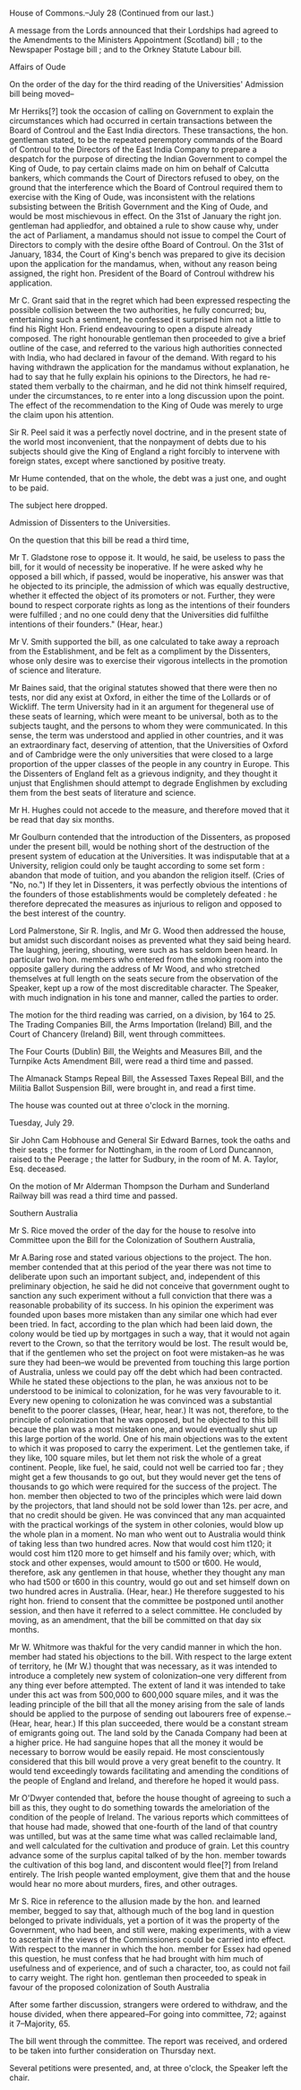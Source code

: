   House of Commons.–July 28 (Continued from our last.)  A message from the Lords announced that their Lordships had agreed to the Amendments to the Ministers Appointment (Scotland) bill ; to the Newspaper Postage bill ; and to the Orkney Statute Labour bill.  Affairs of Oude  On the order of the day for the third reading of the Universities' Admission bill being moved–  Mr Herriks[?] took the occasion of calling on Government to explain the circumstances which had occurred in certain transactions between the Board of Controul and the East India directors. These transactions, the hon. gentleman stated, to be the repeated peremptory commands of the Board of Controul to the Directors of the East India Company to prepare a despatch for the purpose of directing the Indian Government to compel the King of Oude, to pay certain claims made on him on behalf of Calcutta bankers, which commands the Court of Directors refused to obey, on the ground that the interference which the Board of Controul required them to exercise with the King of Oude, was inconsistent with the relations subsisting between the British Government and the King of Oude, and would be most mischievous in effect. On the 31st of January the right jon. gentleman had appliedfor, and obtained a rule to show cause why, under the act of Parliament, a mandamus should not issue to compel the Court of Directors to comply with the desire ofthe Board of Controul. On the 31st of January, 1834, the Court of King's bench was prepared to give its decision upon the application for the mandamus, when, without any reason being assigned, the right hon. President of the Board of Controul withdrew his application.  Mr C. Grant said that in the regret which had been expressed respecting the possible collision between the two authorities, he fully concurred; bu, entertaining such a sentiment, he confessed it surprised him not a little to find his Right Hon. Friend endeavouring to open a dispute already composed. The right honourable gentleman then proceeded to give a brief outline of the case, and referred to the various high authorities connected with India, who had declared in favour of the demand. With regard to his having withdrawn the application for the mandamus without explanation, he had to say that he fully explain his opinions to the Directors, he had re-stated them verbally to the chairman, and he did not think himself required, under the circumstances, to re enter into a long discussion upon the point. The effect of the recommendation to the King of Oude was merely to urge the claim upon his attention.  Sir R. Peel said it was a perfectly novel doctrine, and in the present state of the world most inconvenient, that the nonpayment of debts due to his subjects should give the King of England a right forcibly to intervene with foreign states, except where sanctioned by positive treaty.  Mr Hume contended, that on the whole, the debt was a just one, and ought to be paid.  The subject here dropped.  Admission of Dissenters to the Universities.  On the question that this bill be read a third time,  Mr T. Gladstone rose to oppose it. It would, he said, be useless to pass the bill, for it would of necessity be inoperative. If he were asked why he opposed a bill which, if passed, would be inoperative, his answer was that he objected to its principle, the admission of which was equally destructive, whether it effected the object of its promoters or not. Further, they were bound to respect corporate rights as long as the intentions of their founders were fulfilled ; and no one could deny that the Universities did fulfilthe intentions of their founders." (Hear, hear.)  Mr V. Smith supported the bill, as one calculated to take away a reproach from the Establishment, and be felt as a compliment by the Dissenters, whose only desire was to exercise their vigorous intellects in the promotion of science and literature.  Mr Baines said, that the original statutes showed that there were then no tests, nor did any exist at Oxford, in either the time of the Lollards or of Wickliff. The term University had in it an argument for thegeneral use of these seats of learning, which were meant to be universal, both as to the subjects taught, and the persons to whom they were communicated. In this sense, the term was understood and applied in other countries, and it was an extraordinary fact, deserving of attention, that the Universities of Oxford and of Cambridge were the only universities that were closed to a large proportion of the upper classes of the people in any country in Europe. This the Dissenters of England felt as a grievous indignity, and they thought it unjust that Englishmen should attempt to degrade Englishmen by excluding them from the best seats of literature and science.  Mr H. Hughes could not accede to the measure, and therefore moved that it be read that day six months.  Mr Goulburn contended that the introduction of the Dissenters, as proposed under the present bill, would be nothing short of the destruction of the present system of education at the Universities. It was indisputable that at a University, religion could only be taught according to some set form : abandon that mode of tuition, and you abandon the religion itself. (Cries of "No, no.") If they let in Dissenters, it was perfectly obvious the intentions of the founders of those establishments would be completely defeated : he therefore deprecated the measures as injurious to religon and opposed to the best interest of the country.  Lord Palmerstone, Sir R. Inglis, and Mr G. Wood then addressed the house, but amidst such discordant noises as prevented what they said being heard. The laughing, jeering, shouting, were such as has seldom been heard. In particular two hon. members who entered from the smoking room into the opposite gallery during the address of Mr Wood, and who stretched themselves at full length on the seats secure from the observation of the Speaker, kept up a row of the most discreditable character. The Speaker, with much indignation in his tone and manner, called the parties to order.  The motion for the third reading was carried, on a division, by 164 to 25. The Trading Companies Bill, the Arms Importation (Ireland) Bill, and the Court of Chancery (Ireland) Bill, went through committees.  The Four Courts (Dublin) Bill, the Weights and Measures Bill, and the Turnpike Acts Amendment Bill, were read a third time and passed.  The Almanack Stamps Repeal Bill, the Assessed Taxes Repeal Bill, and the Militia Ballot Suspension Bill, were brought in, and read a first time.  The house was counted out at three o'clock in the morning.  Tuesday, July 29.  Sir John Cam Hobhouse and General Sir Edward Barnes, took the oaths and their seats ; the former for Nottingham, in the room of Lord Duncannon, raised to the Peerage ; the latter for Sudbury, in the room of M. A. Taylor, Esq. deceased.  On the motion of Mr Alderman Thompson the Durham and Sunderland Railway bill was read a third time and passed.  Southern Australia  Mr S. Rice moved the order of the day for the house to resolve into Committee upon the Bill for the Colonization of Southern Australia,  Mr A.Baring rose and stated various objections to the project. The hon. member contended that at this period of the year there was not time to deliberate upon such an important subject, and, independent of this preliminary objection, he said he did not conceive that government ought to sanction any such experiment without a full conviction that there was a reasonable probability of its success. In his opinion the experiment was founded upon bases more mistaken than any similar one which had ever been tried. In fact, according to the plan which had been laid down, the colony would be tied up by mortgages in such a way, that it would not again revert to the Crown, so that the territory would be lost. The result would be, that if the gentlemen who set the project on foot were mistaken–as he was sure they had been–we would be prevented from touching this large portion of Australia, unless we could pay off the debt which had been contracted. While he stated these objections to the plan, he was anxious not to be understood to be inimical to colonization, for he was very favourable to it. Every new opening to colonization he was convinced was a substantial benefit to the poorer classes, (Hear, hear, hear.) It was not, therefore, to the principle of colonization that he was opposed, but he objected to this bill becaue the plan was a most mistaken one, and would eventually shut up this large portion of the world. One of his main objections was to the extent to which it was proposed to carry the experiment. Let the gentlemen take, if they like, 100 square miles, but let them not risk the whole of a great continent. People, like fuel, he said, could not well be carried too far ; they might get a few thousands to go out, but they would never get the tens of thousands to go which were required for the success of the project. The hon. member then objected to two of the principles which were laid down by the projectors, that land should not be sold lower than 12s. per acre, and that no credit should be given. He was convinced that any man acquainted with the practical workings of the system in other colonies, would blow up the whole plan in a moment. No man who went out to Australia would think of taking less than two hundred acres. Now that would cost him t120; it would cost him t120 more to get himself and his family over; which, with stock and other expenses, would amount to t500 or t600. He would, therefore, ask any gentlemen in that house, whether they thought any man who had t500 or t600 in this country, would go out and set himself down on two hundred acres in Australia. (Hear, hear.) He therefore suggested to his right hon. friend to consent that the committee be postponed until another session, and then have it referred to a select committee. He concluded by moving, as an amendment, that the bill be committed on that day six months.  Mr W. Whitmore was thakful for the very candid manner in which the hon. member had stated his objections to the bill. With respect to the large extent of territory, he (Mr W.) thought that was necessary, as it was intended to introduce a completely new system of colonization–one very different from any thing ever before attempted. The extent of land it was intended to take under this act was from 500,000 to 600,000 square miles, and it was the leading principle of the bill that all the money arising from the sale of lands should be applied to the purpose of sending out labourers free of expense.– (Hear, hear, hear.) If this plan succeeded, there would be a constant stream of emigrants going out. The land sold by the Canada Company had been at a higher price. He had sanguine hopes that all the money it would be necessary to borrow would be easily repaid. He most conscientously considered that this bill would prove a very great benefit to the country. It would tend exceedingly towards facilitating and amending the conditions of the people of England and Ireland, and therefore he hoped it would pass.  Mr O'Dwyer contended that, before the house thought of agreeing to such a bill as this, they ought to do something towards the ameloriation of the condition of the people of Ireland. The various reports which committees of that house had made, showed that one-fourth of the land of that country was untilled, but was at the same time what was called reclaimable land, and well calculated for the cultivation and produce of grain. Let this country advance some of the surplus capital talked of by the hon. member towards the cultivation of this bog land, and discontent would flee[?] from Ireland entirely. The Irish people wanted employment, give them that and the house would hear no more about murders, fires, and other outrages.  Mr S. Rice in reference to the allusion made by the hon. and learned member, begged to say that, although much of the bog land in question belonged to private individuals, yet a portion of it was the property of the Government, who had been, and still were, making experiments, with a view to ascertain if the views of the Commissioners could be carried into effect. With respect to the manner in which the hon. member for Essex had opened this question, he must confess that he had brought with him much of usefulness and of experience, and of such a character, too, as could not fail to carry weight. The right hon. gentleman then proceeded to speak in favour of the proposed colonization of South Australia  After some farther discussion, strangers were ordered to withdraw, and the house divided, when there appeared–For going into committee, 72; against it 7–Majority, 65.  The bill went through the committee. The report was received, and ordered to be taken into further consideration on Thursday next.  Several petitions were presented, and, at three o'clock, the Speaker left the chair.
